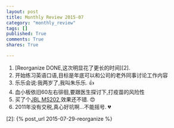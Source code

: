 ```yaml
---
layout: post
title: Monthly Review 2015-07
category: "monthly_review"
tags: []
published: True
comments: True
shares: True

---
```


1. [Reorganize DONE,这次明显花了更长的时间][2]. 
2. 开始练习英语口语,目标是年底可以和公司的老外同事讨论工作内容
3. 乐乐会说:我两岁了,我叫朱乐乐. :+1:
4. 血小板依旧60左右徘徊,要跟医生探讨下,打疫苗的风险性
5. 买了个[JBL MS202][1],效果还不错. :heart_eyes:
6. 2011年没有交税,真心好坑啊...不能摇号. :broken_heart:

[1]: http://item.jd.com/1579035.html
[2]: {% post_url 2015-07-29-reorganize %}